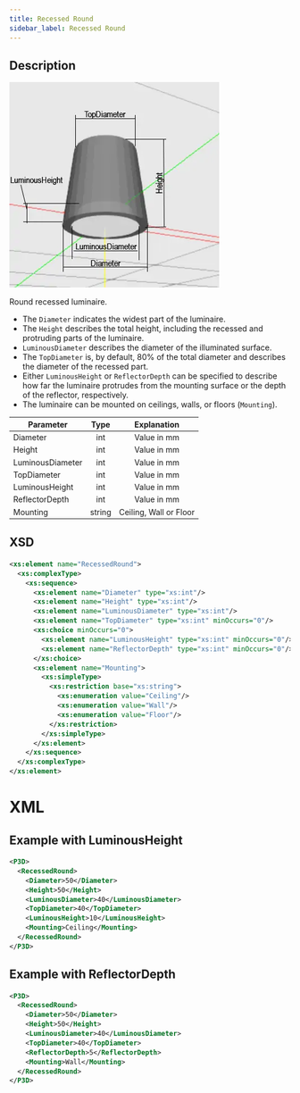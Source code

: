 ```yaml
---
title: Recessed Round
sidebar_label: Recessed Round
---
```


## Description

![Recessed Round](/img/docs/geometry/parametric/recessed-round.webp)

Round recessed luminaire.

- The `Diameter` indicates the widest part of the luminaire.
- The `Height` describes the total height, including the recessed and protruding parts of the luminaire.
- `LuminousDiameter` describes the diameter of the illuminated surface.
- The `TopDiameter` is, by default, 80% of the total diameter and describes the diameter of the recessed part.
- Either `LuminousHeight` or `ReflectorDepth` can be specified to describe how far the luminaire protrudes from the mounting surface or the depth of the reflector, respectively.
- The luminaire can be mounted on ceilings, walls, or floors (`Mounting`).

| Parameter        | Type   | Explanation              |
| ---------------- | :----: | :----------------------: |
| Diameter         | int    | Value in mm              |
| Height           | int    | Value in mm              |
| LuminousDiameter | int    | Value in mm              |
| TopDiameter      | int    | Value in mm              |
| LuminousHeight   | int    | Value in mm              |
| ReflectorDepth   | int    | Value in mm              |
| Mounting         | string | Ceiling, Wall or Floor   |

## XSD

```xml
<xs:element name="RecessedRound">
  <xs:complexType>
    <xs:sequence>
      <xs:element name="Diameter" type="xs:int"/>
      <xs:element name="Height" type="xs:int"/>
      <xs:element name="LuminousDiameter" type="xs:int"/>
      <xs:element name="TopDiameter" type="xs:int" minOccurs="0"/>
      <xs:choice minOccurs="0">
        <xs:element name="LuminousHeight" type="xs:int" minOccurs="0"/>
        <xs:element name="ReflectorDepth" type="xs:int" minOccurs="0"/>
      </xs:choice>
      <xs:element name="Mounting">
        <xs:simpleType>
          <xs:restriction base="xs:string">
            <xs:enumeration value="Ceiling"/>
            <xs:enumeration value="Wall"/>
            <xs:enumeration value="Floor"/>
          </xs:restriction>
        </xs:simpleType>
      </xs:element>
    </xs:sequence>
  </xs:complexType>
</xs:element>
```

# XML
## Example with LuminousHeight

```xml
<P3D>
  <RecessedRound>
    <Diameter>50</Diameter>
    <Height>50</Height>
    <LuminousDiameter>40</LuminousDiameter>
    <TopDiameter>40</TopDiameter>
    <LuminousHeight>10</LuminousHeight>
    <Mounting>Ceiling</Mounting>
  </RecessedRound>
</P3D>
```

## Example with ReflectorDepth

```xml
<P3D>
  <RecessedRound>
    <Diameter>50</Diameter>
    <Height>50</Height>
    <LuminousDiameter>40</LuminousDiameter>
    <TopDiameter>40</TopDiameter>
    <ReflectorDepth>5</ReflectorDepth>
    <Mounting>Wall</Mounting>
  </RecessedRound>
</P3D>
```
